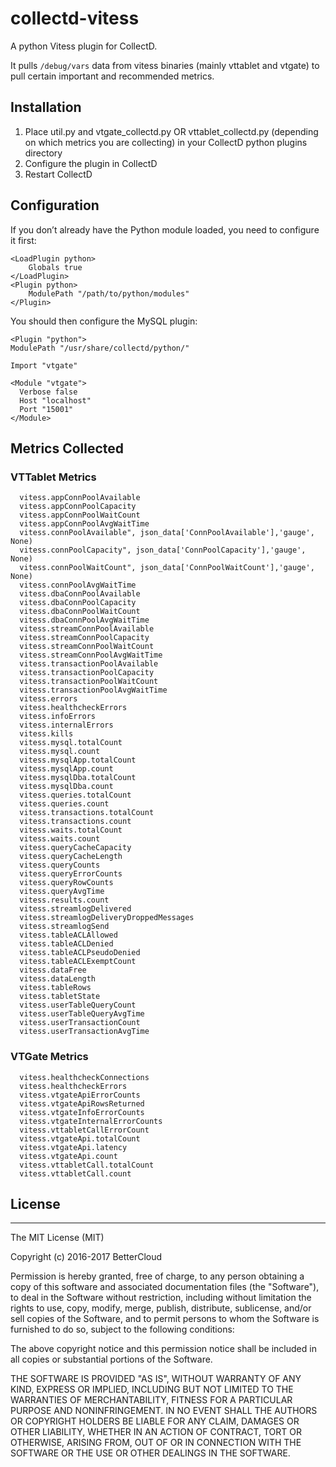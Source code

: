 # collectd-vitess
A python Vitess plugin for CollectD.

It pulls `/debug/vars` data from vitess binaries (mainly vttablet and vtgate) to pull certain important and recommended
metrics.

## Installation
1. Place util.py and vtgate_collectd.py OR vttablet_collectd.py (depending on which metrics you are collecting) in your CollectD python plugins directory
2. Configure the plugin in CollectD
3. Restart CollectD

## Configuration
If you don’t already have the Python module loaded, you need to configure it first:

    <LoadPlugin python>
    	Globals true
    </LoadPlugin>
    <Plugin python>
    	ModulePath "/path/to/python/modules"
    </Plugin>

You should then configure the MySQL plugin:

	<Plugin "python">
    ModulePath "/usr/share/collectd/python/"

    Import "vtgate"

    <Module "vtgate">
      Verbose false
      Host "localhost"
      Port "15001"
    </Module>
  </Plugin>
  
## Metrics Collected

### VTTablet Metrics
      vitess.appConnPoolAvailable
      vitess.appConnPoolCapacity
      vitess.appConnPoolWaitCount
      vitess.appConnPoolAvgWaitTime
      vitess.connPoolAvailable", json_data['ConnPoolAvailable'],'gauge', None)
      vitess.connPoolCapacity", json_data['ConnPoolCapacity'],'gauge', None)
      vitess.connPoolWaitCount", json_data['ConnPoolWaitCount'],'gauge', None)
      vitess.connPoolAvgWaitTime
      vitess.dbaConnPoolAvailable
      vitess.dbaConnPoolCapacity
      vitess.dbaConnPoolWaitCount
      vitess.dbaConnPoolAvgWaitTime
      vitess.streamConnPoolAvailable
      vitess.streamConnPoolCapacity
      vitess.streamConnPoolWaitCount
      vitess.streamConnPoolAvgWaitTime
      vitess.transactionPoolAvailable
      vitess.transactionPoolCapacity
      vitess.transactionPoolWaitCount
      vitess.transactionPoolAvgWaitTime
      vitess.errors
      vitess.healthcheckErrors
      vitess.infoErrors
      vitess.internalErrors
      vitess.kills
      vitess.mysql.totalCount
      vitess.mysql.count
      vitess.mysqlApp.totalCount
      vitess.mysqlApp.count
      vitess.mysqlDba.totalCount
      vitess.mysqlDba.count
      vitess.queries.totalCount
      vitess.queries.count
      vitess.transactions.totalCount
      vitess.transactions.count
      vitess.waits.totalCount
      vitess.waits.count
      vitess.queryCacheCapacity
      vitess.queryCacheLength
      vitess.queryCounts
      vitess.queryErrorCounts
      vitess.queryRowCounts
      vitess.queryAvgTime
      vitess.results.count
      vitess.streamlogDelivered
      vitess.streamlogDeliveryDroppedMessages
      vitess.streamlogSend
      vitess.tableACLAllowed
      vitess.tableACLDenied
      vitess.tableACLPseudoDenied
      vitess.tableACLExemptCount
      vitess.dataFree
      vitess.dataLength
      vitess.tableRows
      vitess.tabletState
      vitess.userTableQueryCount
      vitess.userTableQueryAvgTime
      vitess.userTransactionCount
      vitess.userTransactionAvgTime

### VTGate Metrics

      vitess.healthcheckConnections
      vitess.healthcheckErrors
      vitess.vtgateApiErrorCounts
      vitess.vtgateApiRowsReturned
      vitess.vtgateInfoErrorCounts
      vitess.vtgateInternalErrorCounts
      vitess.vttabletCallErrorCount
      vitess.vtgateApi.totalCount
      vitess.vtgateApi.latency
      vitess.vtgateApi.count
      vitess.vttabletCall.totalCount
      vitess.vttabletCall.count

## License
-------
The MIT License (MIT)

Copyright (c) 2016-2017 BetterCloud

Permission is hereby granted, free of charge, to any person obtaining a copy of this software and associated
documentation files (the "Software"), to deal in the Software without restriction, including without limitation the
rights to use, copy, modify, merge, publish, distribute, sublicense, and/or sell copies of the Software, and to permit
persons to whom the Software is furnished to do so, subject to the following conditions:

The above copyright notice and this permission notice shall be included in all copies or substantial portions of the
Software.

THE SOFTWARE IS PROVIDED "AS IS", WITHOUT WARRANTY OF ANY KIND, EXPRESS OR IMPLIED, INCLUDING BUT NOT LIMITED TO THE
WARRANTIES OF MERCHANTABILITY, FITNESS FOR A PARTICULAR PURPOSE AND NONINFRINGEMENT. IN NO EVENT SHALL THE AUTHORS OR
COPYRIGHT HOLDERS BE LIABLE FOR ANY CLAIM, DAMAGES OR OTHER LIABILITY, WHETHER IN AN ACTION OF CONTRACT, TORT OR
OTHERWISE, ARISING FROM, OUT OF OR IN CONNECTION WITH THE SOFTWARE OR THE USE OR OTHER DEALINGS IN THE SOFTWARE.


